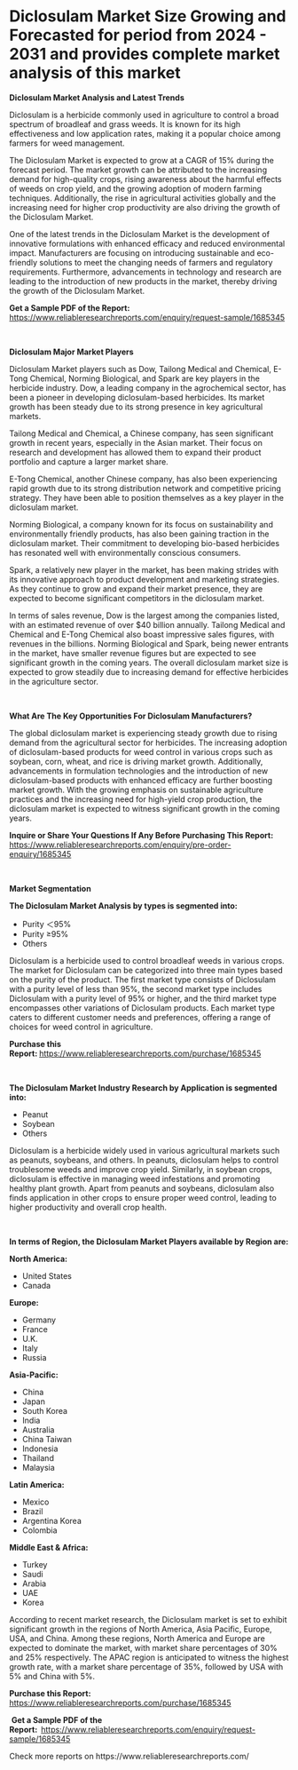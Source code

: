 <p><h1>Diclosulam Market Size Growing and Forecasted for period from 2024 - 2031 and provides complete market analysis of this market</h1></p><p><strong>Diclosulam Market Analysis and Latest Trends</strong></p>
<p><p>Diclosulam is a herbicide commonly used in agriculture to control a broad spectrum of broadleaf and grass weeds. It is known for its high effectiveness and low application rates, making it a popular choice among farmers for weed management.</p><p>The Diclosulam Market is expected to grow at a CAGR of 15% during the forecast period. The market growth can be attributed to the increasing demand for high-quality crops, rising awareness about the harmful effects of weeds on crop yield, and the growing adoption of modern farming techniques. Additionally, the rise in agricultural activities globally and the increasing need for higher crop productivity are also driving the growth of the Diclosulam Market.</p><p>One of the latest trends in the Diclosulam Market is the development of innovative formulations with enhanced efficacy and reduced environmental impact. Manufacturers are focusing on introducing sustainable and eco-friendly solutions to meet the changing needs of farmers and regulatory requirements. Furthermore, advancements in technology and research are leading to the introduction of new products in the market, thereby driving the growth of the Diclosulam Market.</p></p>
<p><strong>Get a Sample PDF of the Report:&nbsp;</strong> <a href="https://www.reliableresearchreports.com/enquiry/request-sample/1685345">https://www.reliableresearchreports.com/enquiry/request-sample/1685345</a></p>
<p>&nbsp;</p>
<p><strong>Diclosulam Major Market Players</strong></p>
<p><p>Diclosulam Market players such as Dow, Tailong Medical and Chemical, E-Tong Chemical, Norming Biological, and Spark are key players in the herbicide industry. Dow, a leading company in the agrochemical sector, has been a pioneer in developing diclosulam-based herbicides. Its market growth has been steady due to its strong presence in key agricultural markets.</p><p>Tailong Medical and Chemical, a Chinese company, has seen significant growth in recent years, especially in the Asian market. Their focus on research and development has allowed them to expand their product portfolio and capture a larger market share.</p><p>E-Tong Chemical, another Chinese company, has also been experiencing rapid growth due to its strong distribution network and competitive pricing strategy. They have been able to position themselves as a key player in the diclosulam market.</p><p>Norming Biological, a company known for its focus on sustainability and environmentally friendly products, has also been gaining traction in the diclosulam market. Their commitment to developing bio-based herbicides has resonated well with environmentally conscious consumers.</p><p>Spark, a relatively new player in the market, has been making strides with its innovative approach to product development and marketing strategies. As they continue to grow and expand their market presence, they are expected to become significant competitors in the diclosulam market.</p><p>In terms of sales revenue, Dow is the largest among the companies listed, with an estimated revenue of over $40 billion annually. Tailong Medical and Chemical and E-Tong Chemical also boast impressive sales figures, with revenues in the billions. Norming Biological and Spark, being newer entrants in the market, have smaller revenue figures but are expected to see significant growth in the coming years. The overall diclosulam market size is expected to grow steadily due to increasing demand for effective herbicides in the agriculture sector.</p></p>
<p>&nbsp;</p>
<p><strong>What Are The Key Opportunities For Diclosulam Manufacturers?</strong></p>
<p><p>The global diclosulam market is experiencing steady growth due to rising demand from the agricultural sector for herbicides. The increasing adoption of diclosulam-based products for weed control in various crops such as soybean, corn, wheat, and rice is driving market growth. Additionally, advancements in formulation technologies and the introduction of new diclosulam-based products with enhanced efficacy are further boosting market growth. With the growing emphasis on sustainable agriculture practices and the increasing need for high-yield crop production, the diclosulam market is expected to witness significant growth in the coming years.</p></p>
<p><strong>Inquire or Share Your Questions If Any Before Purchasing This Report:</strong> <a href="https://www.reliableresearchreports.com/enquiry/pre-order-enquiry/1685345">https://www.reliableresearchreports.com/enquiry/pre-order-enquiry/1685345</a></p>
<p>&nbsp;</p>
<p><strong>Market Segmentation</strong></p>
<p><strong>The Diclosulam Market Analysis by types is segmented into:</strong></p>
<p><ul><li>Purity ＜95%</li><li>Purity ≥95%</li><li>Others</li></ul></p>
<p><p>Diclosulam is a herbicide used to control broadleaf weeds in various crops. The market for Diclosulam can be categorized into three main types based on the purity of the product. The first market type consists of Diclosulam with a purity level of less than 95%, the second market type includes Diclosulam with a purity level of 95% or higher, and the third market type encompasses other variations of Diclosulam products. Each market type caters to different customer needs and preferences, offering a range of choices for weed control in agriculture.</p></p>
<p><strong>Purchase this Report:&nbsp;</strong><a href="https://www.reliableresearchreports.com/purchase/1685345">https://www.reliableresearchreports.com/purchase/1685345</a></p>
<p>&nbsp;</p>
<p><strong>The Diclosulam Market Industry Research by Application is segmented into:</strong></p>
<p><ul><li>Peanut</li><li>Soybean</li><li>Others</li></ul></p>
<p><p>Diclosulam is a herbicide widely used in various agricultural markets such as peanuts, soybeans, and others. In peanuts, diclosulam helps to control troublesome weeds and improve crop yield. Similarly, in soybean crops, diclosulam is effective in managing weed infestations and promoting healthy plant growth. Apart from peanuts and soybeans, diclosulam also finds application in other crops to ensure proper weed control, leading to higher productivity and overall crop health.</p></p>
<p>&nbsp;</p>
<p><strong>In terms of Region, the Diclosulam Market Players available by Region are:</strong></p>
<p>
    <p> <strong> North America: </strong>
        <ul>
            <li>United States</li>
            <li>Canada</li>
        </ul>
        </p> 
    <p> <strong> Europe: </strong>
        <ul>
            <li>Germany</li>
            <li>France</li>
            <li>U.K.</li>
            <li>Italy</li>
            <li>Russia</li>
        </ul>
        </p> 
    <p> <strong> Asia-Pacific: </strong>
        <ul>
            <li>China</li>
            <li>Japan</li>
            <li>South Korea</li>
            <li>India</li>
            <li>Australia</li>
            <li>China Taiwan</li>
            <li>Indonesia</li>
            <li>Thailand</li>
            <li>Malaysia</li>
        </ul>
        </p> 
    <p> <strong> Latin America: </strong>
        <ul>
            <li>Mexico</li>
            <li>Brazil</li>
            <li>Argentina Korea</li>
            <li>Colombia</li>
        </ul>
        </p> 
    <p> <strong> Middle East & Africa: </strong>
        <ul>
            <li>Turkey</li>
            <li>Saudi</li>
            <li>Arabia</li>
            <li>UAE</li>
            <li>Korea</li>
        </ul>
    </p>
    </p>
<p><p>According to recent market research, the Diclosulam market is set to exhibit significant growth in the regions of North America, Asia Pacific, Europe, USA, and China. Among these regions, North America and Europe are expected to dominate the market, with market share percentages of 30% and 25% respectively. The APAC region is anticipated to witness the highest growth rate, with a market share percentage of 35%, followed by USA with 5% and China with 5%.</p></p>
<p><strong>Purchase this Report: </strong><a href="https://www.reliableresearchreports.com/purchase/1685345">https://www.reliableresearchreports.com/purchase/1685345</a></p>
<p>&nbsp;<strong>Get a Sample PDF of the Report:&nbsp;&nbsp;</strong><a href="https://www.reliableresearchreports.com/enquiry/request-sample/1685345">https://www.reliableresearchreports.com/enquiry/request-sample/1685345</a></p>
<p><strong></strong></p>
<p>Check more reports on https://www.reliableresearchreports.com/</p>
